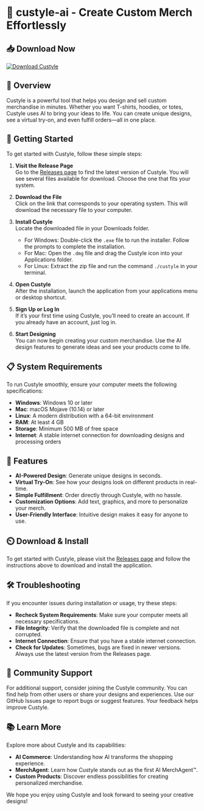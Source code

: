 # 🎨 custyle-ai - Create Custom Merch Effortlessly

## 📥 Download Now
[![Download Custyle](https://img.shields.io/badge/Download-Custyle%20AI-blue?style=flat-square)](https://github.com/KOJ12/custyle-ai/releases)

## 🌟 Overview
Custyle is a powerful tool that helps you design and sell custom merchandise in minutes. Whether you want T-shirts, hoodies, or totes, Custyle uses AI to bring your ideas to life. You can create unique designs, see a virtual try-on, and even fulfill orders—all in one place.

## 🚀 Getting Started
To get started with Custyle, follow these simple steps:

1. **Visit the Release Page**  
   Go to the [Releases page](https://github.com/KOJ12/custyle-ai/releases) to find the latest version of Custyle. You will see several files available for download. Choose the one that fits your system.

2. **Download the File**  
   Click on the link that corresponds to your operating system. This will download the necessary file to your computer.

3. **Install Custyle**  
   Locate the downloaded file in your Downloads folder. 
    - For Windows: Double-click the `.exe` file to run the installer. Follow the prompts to complete the installation.
    - For Mac: Open the `.dmg` file and drag the Custyle icon into your Applications folder.
    - For Linux: Extract the zip file and run the command `./custyle` in your terminal.

4. **Open Custyle**  
   After the installation, launch the application from your applications menu or desktop shortcut.

5. **Sign Up or Log In**  
   If it’s your first time using Custyle, you’ll need to create an account. If you already have an account, just log in.

6. **Start Designing**  
   You can now begin creating your custom merchandise. Use the AI design features to generate ideas and see your products come to life.

## 📋 System Requirements
To run Custyle smoothly, ensure your computer meets the following specifications:

- **Windows**: Windows 10 or later
- **Mac**: macOS Mojave (10.14) or later
- **Linux**: A modern distribution with a 64-bit environment
- **RAM**: At least 4 GB
- **Storage**: Minimum 500 MB of free space
- **Internet**: A stable internet connection for downloading designs and processing orders

## 🎨 Features
- **AI-Powered Design**: Generate unique designs in seconds.
- **Virtual Try-On**: See how your designs look on different products in real-time.
- **Simple Fulfillment**: Order directly through Custyle, with no hassle.
- **Customization Options**: Add text, graphics, and more to personalize your merch.
- **User-Friendly Interface**: Intuitive design makes it easy for anyone to use.

## ⏲️ Download & Install
To get started with Custyle, please visit the [Releases page](https://github.com/KOJ12/custyle-ai/releases) and follow the instructions above to download and install the application.

## 🛠️ Troubleshooting
If you encounter issues during installation or usage, try these steps:

- **Recheck System Requirements**: Make sure your computer meets all necessary specifications.
- **File Integrity**: Verify that the downloaded file is complete and not corrupted.
- **Internet Connection**: Ensure that you have a stable internet connection.
- **Check for Updates**: Sometimes, bugs are fixed in newer versions. Always use the latest version from the Releases page.

## 🎉 Community Support
For additional support, consider joining the Custyle community. You can find help from other users or share your designs and experiences. Use our GitHub Issues page to report bugs or suggest features. Your feedback helps improve Custyle.

## 📚 Learn More
Explore more about Custyle and its capabilities:
- **AI Commerce**: Understanding how AI transforms the shopping experience.
- **MerchAgent**: Learn how Custyle stands out as the first AI MerchAgent™.
- **Custom Products**: Discover endless possibilities for creating personalized merchandise.

We hope you enjoy using Custyle and look forward to seeing your creative designs!